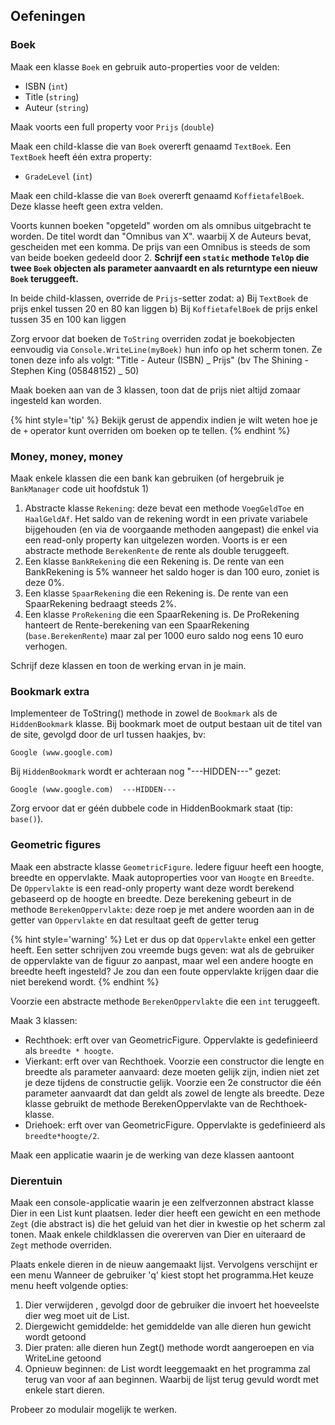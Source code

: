 ## Oefeningen

### Boek

Maak een klasse ``Boek``  en gebruik auto-properties voor de velden:

* ISBN (``int``)
* Title (``string``)
* Auteur (``string``)
 
Maak voorts een full property voor ``Prijs`` (``double``)

Maak een child-klasse die van ``Boek`` overerft genaamd ``TextBoek``. Een ``TextBoek`` heeft één extra property:

* ``GradeLevel`` (``int``)

Maak een child-klasse die van ``Boek`` overerft genaamd ``KoffietafelBoek``. Deze klasse heeft geen extra velden.

Voorts kunnen boeken "opgeteld" worden om als omnibus uitgebracht te worden. De titel wordt dan "Omnibus van X". waarbij X de Auteurs bevat, gescheiden met een komma. De prijs van een Omnibus is steeds de som van beide boeken gedeeld door 2. **Schrijf een ``static`` methode ``TelOp`` die twee ``Boek`` objecten als parameter aanvaardt en als returntype een nieuw ``Boek`` teruggeeft.** 

In beide child-klassen, override de ``Prijs``-setter zodat:
a)	Bij ``TextBoek`` de prijs enkel tussen 20 en 80 kan liggen
b)	Bij ``KoffietafelBoek`` de prijs enkel tussen 35 en 100 kan liggen

Zorg ervoor dat boeken de ``ToString`` overriden zodat je boekobjecten eenvoudig via ``Console.WriteLine(myBoek)`` hun info op het scherm tonen. Ze tonen deze info als volgt: "Title - Auteur (ISBN) _ Prijs"  (bv The Shining - Stephen King (05848152) _ 50)


Maak boeken aan van de 3 klassen, toon dat de prijs niet altijd zomaar ingesteld kan worden.

{% hint style='tip' %}
Bekijk gerust de appendix indien je wilt weten hoe je de ``+`` operator kunt overriden om boeken op te tellen.
{% endhint %}

### Money, money, money
Maak enkele klassen die een bank kan gebruiken (of hergebruik je ``BankManager`` code uit hoofdstuk 1)

1. Abstracte klasse ``Rekening``: deze bevat een methode ``VoegGeldToe``  en ``HaalGeldAf``. Het saldo van de rekening wordt in een private variabele bijgehouden (en via de voorgaande methoden aangepast) die enkel via een read-only property kan uitgelezen worden. Voorts is er een abstracte methode ``BerekenRente`` de rente als double teruggeeft.
2. Een klasse ``BankRekening`` die een Rekening is. De rente van een BankRekening is 5% wanneer het saldo hoger is dan 100 euro, zoniet is deze 0%. 
3. Een klasse ``SpaarRekening`` die een Rekening is. De rente van een SpaarRekening bedraagt steeds 2%.
4. Een klasse ``ProRekening`` die een SpaarRekening is. De ProRekening hanteert de Rente-berekening van een SpaarRekening (``base.BerekenRente``) maar zal per 1000 euro saldo nog eens 10 euro verhogen. 

Schrijf deze klassen en toon de werking ervan in je main.

### Bookmark extra

Implementeer de ToString() methode in zowel de ``Bookmark`` als de ``HiddenBookmark`` klasse. Bij bookmark moet de output bestaan uit de titel van de site, gevolgd door de url tussen haakjes, bv:

<!---{line-numbers:false}--->
```text
Google (www.google.com)
```

Bij ``HiddenBookmark`` wordt er achteraan nog "---HIDDEN---" gezet:

<!---{line-numbers:false}--->
```text
Google (www.google.com)  ---HIDDEN---
```

Zorg ervoor dat er géén dubbele code in HiddenBookmark staat (tip: ``base()``).


### Geometric figures

Maak een abstracte klasse ``GeometricFigure``. Iedere figuur heeft een hoogte, breedte en oppervlakte. Maak autoproperties voor van ``Hoogte`` en ``Breedte``. De ``Oppervlakte`` is een read-only property want deze wordt berekend gebaseerd op de hoogte en breedte. Deze berekening gebeurt in de methode ``BerekenOppervlakte``: deze roep je met andere woorden aan in de getter van ``Oppervlakte`` en dat resultaat geeft de getter terug 

{% hint style='warning' %}
Let er dus op dat ``Oppervlakte`` enkel een getter heeft. Een setter schrijven zou vreemde bugs geven: wat als de gebruiker de oppervlakte van de figuur zo aanpast, maar wel een andere hoogte en breedte heeft ingesteld? Je zou dan een foute oppervlakte krijgen daar die niet berekend wordt.
{% endhint %}

Voorzie een abstracte methode ``BerekenOppervlakte`` die een ``int`` teruggeeft.

Maak 3 klassen:

* Rechthoek: erft over van GeometricFigure. Oppervlakte is gedefinieerd als ``breedte * hoogte``.
* Vierkant: erft over van Rechthoek. Voorzie een constructor die lengte en breedte als parameter aanvaard: deze moeten gelijk zijn, indien niet zet je deze tijdens de constructie gelijk. Voorzie een 2e constructor die één parameter aanvaardt dat dan geldt als zowel de lengte als breedte. Deze klasse gebruikt de methode BerekenOppervlakte van de Rechthoek-klasse.
* Driehoek: erft over van GeometricFigure. Oppervlakte is gedefinieerd als ``breedte*hoogte/2``.

Maak een applicatie waarin je de werking van deze klassen aantoont


### Dierentuin
Maak een console-applicatie waarin je een zelfverzonnen abstract klasse Dier in een List<Dier> kunt plaatsen. Ieder dier heeft een gewicht en een methode ``Zegt`` (die abstract is) die het geluid van het dier in kwestie op het scherm zal tonen. Maak enkele childklassen die overerven van Dier en uiteraard de ``Zegt`` methode overriden.

Plaats enkele dieren in de nieuw aangemaakt lijst.
Vervolgens verschijnt er een menu Wanneer de gebruiker 'q' kiest stopt het programma.Het keuze menu heeft volgende opties:

1. Dier verwijderen , gevolgd door de gebruiker die invoert het hoeveelste dier weg moet uit de List.
2. Diergewicht gemiddelde: het gemiddelde van alle dieren hun gewicht wordt getoond
3. Dier praten: alle dieren hun Zegt() methode wordt aangeroepen en via WriteLine getoond
4. Opnieuw beginnen: de List wordt leeggemaakt en het programma zal terug van voor af aan beginnen. Waarbij de lijst terug gevuld wordt met enkele start dieren.

Probeer zo modulair mogelijk te werken.